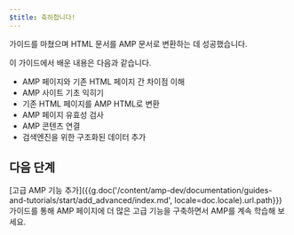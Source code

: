 ```yaml
---
$title: 축하합니다!
---
```


가이드를 마쳤으며 HTML 문서를 AMP 문서로 변환하는 데 성공했습니다.

이 가이드에서 배운 내용은 다음과 같습니다.

- AMP 페이지와 기존 HTML 페이지 간 차이점 이해
- AMP 사이트 기초 익히기
- 기존 HTML 페이지를 AMP HTML로 변환
- AMP 페이지 유효성 검사
- AMP 콘텐츠 연결
- 검색엔진을 위한 구조화된 데이터 추가

## 다음 단계

[고급 AMP 기능 추가]({{g.doc('/content/amp-dev/documentation/guides-and-tutorials/start/add_advanced/index.md', locale=doc.locale).url.path}}) 가이드를 통해 AMP 페이지에 더 많은 고급 기능을 구축하면서 AMP를 계속 학습해 보세요.
